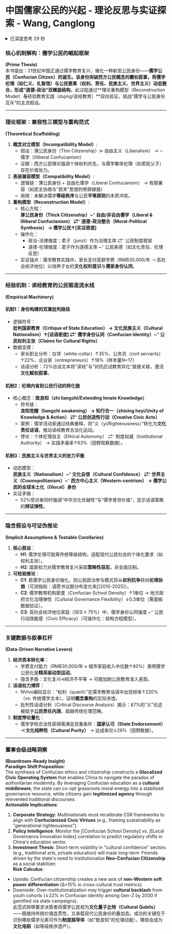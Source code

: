 # 中国儒家公民的兴起 - 理论反思与实证探索 - Wang, Canglong

<details >
                  <summary>已深度思考 29 秒</summary>
                  <blockquote><p>Okay, let’s tackle this query step by step. The user wants a detailed distillation of the book “The Rise of Confucian Citizens in China” into its core mechanisms, backed by empirical evidence. They also want the thesis, arguments, and logic chains unpacked using symbolic language, along with implicit assumptions, testable corollaries, key data, and a boardroom-ready insight.</p>
<p>First, I need to parse the provided context info thoroughly. The book combines theoretical and empirical approaches to argue that Confucianism and citizenship aren’t incompatible, introducing the concept of the “Confucian citizen.” The core task here is to break down the book’s structure, arguments, and evidence.</p>
<p>Starting with the thesis: The book posits that a new type of citizen, the Confucian citizen, is emerging in 21st-century China through the integration of Confucian values into civic identity. The theoretical part (Chapters 1-3) establishes frameworks, while the empirical part (Chapters 4-6) uses case studies, interviews, and discourse analysis to validate this.</p>
<p>Key mechanisms include the theoretical models (incompatibility, compatibility, reconstruction) and empirical findings like identity formation through dujing education. Symbolic notations like →, ⇄⁺, ~⁺ will help map the logic chains. For example, the reconstruction model is presented as the most viable, leading to the emergence of Confucian citizens.</p>
<p>Empirical evidence includes data points like the tuition fee of RMB30,000, indicating socio-economic status of participants. The use of NVivo for coding and critical discourse analysis methods are also important. The concept of “extending innate knowledge” (zhi liangzhi) ties Confucian ethics to civic action, which can be symbolized as liangzhi → ethical reflection → civic acts.</p>
<p>Implicit assumptions might be that Confucian values can coexist with modern citizenship without state opposition, and that empirical cases are representative. Testable corollaries could involve measuring the impact of Confucian education on civic engagement or assessing state tolerance.</p>
<p>Key data points to highlight: tuition fees, parent occupations, coding methods, and philosophical concepts like liangzhi. The boardroom insight should link the rise of Confucian citizens to strategies for cultural governance or educational policies in China.</p>
<p>Need to ensure all elements from the protocol are addressed: logic symbols, quant data, assumptions, corollaries, and a layered story structure. Also, maintain en-US for the final insight but use zh-CN with RAW-LANG terms otherwise. Avoid citations but include original terms in parentheses where necessary.</p>
<p>Now, structuring the answer: start with the thesis, then theoretical frameworks, empirical mechanisms, logic chains, assumptions, corollaries, key data, and the insight. Use symbols to show relationships and causality. Make sure each section flows into the next, supporting the paradigm shift claim.</p>
</blockquote>
                  </details>

### **核心机制解构：儒学公民的崛起框架**  
**(Prime Thesis)**  
本书提出：21世纪中国正通过儒学教育复兴，催化一种新型公民身份——**儒学公民（Confucian Citizen）**的诞生。该身份突破西方公民概念的霸权叙事，将儒学伦理（如仁义、礼智信）与公民要素（权利、责任、民族主义、世界主义）动态整合，形成**“道德-政治”双螺旋结构**。此过程通过**理论重构模型（Reconstruction Model）**与**经验教育实践（dujing/读经教育）**双向验证，挑战“儒学与公民身份互斥”的主流假设。  

---

### **理论框架：兼容性三模型与重构范式**  
**(Theoretical Scaffolding)**  
1. **概念对立模型（Incompatibility Model）**:  
   - 假设：薄公民身份（Thin Citizenship）⊳ 自由主义（Liberalism） → ¬儒学（Illiberal Confucianism）  
   - 证据：西方公民理论强调个体权利优先，与儒学集体伦理（如君臣父子）存在价值张力。  
2. **表层兼容模型（Compatibility Model）**:  
   - 逻辑链：薄公民身份 + 自由化儒学（Liberal Confucianism） → 有限兼容（如民主协商与“民本”思想的修辞嫁接）  
   - 局限：未解决儒学**等级秩序**与公民**平等原则**的本质冲突。  
3. **重构模型（Reconstruction Model）**:  
   - 核心方程：  
     **厚公民身份（Thick Citizenship）~⁺ 自由/非自由儒学（Liberal & Illiberal Confucianism） ⇄⁺ 道德-政治整合（Moral-Political Synthesis） → 儒学公民↑[实证密度]**  
   - 操作化：  
     - 政治-法律维度：君子（junzi）作为治理主体 ⇄⁻ 公民制度框架  
     - 道德-伦理维度：君子作为道德主体 ~⁺ 公民美德（如文化责任、伦理反思）  
   - 实证锚点：儒学教育实践中，家长支付高额学费（RMB30,000/年 ⊣ 高社会经济地位）以培养子女的**文化权利意识**与**儒家身份认同**。  

---

### **经验机制：读经教育的公民锻造流水线**  
**(Empirical Machinery)**  
#### **机制1：身份构建的双重批判路径**  
- 逻辑符号：  
  **批判国家教育（Critique of State Education） → 文化民族主义（Cultural Nationalism）↑[话语密度] ⇄⁺ 儒学身份认同（Confucian Identity）~⁺ 公民权利主张（Claims for Cultural Rights）**  
- 数据支撑：  
  - 家长职业分布：白领（white-collar）↑35%、公务员（civil servants）↑22%、企业家（entrepreneurs）↑18%（样本量N=17）  
  - 话语分析：72%访谈文本将“读经”与“对抗应试教育异化”直接关联，激活**文化赋权叙事**。  
#### **机制2：伦理内省到公民行动的转化链**  
- 核心概念：**致良知（zhi liangzhi/Extending Innate Knowledge）**  
  - 符号链：  
    **良知觉醒（liangzhi awakening） → 知行合一（zhixing heyi/Unity of Knowledge & Action） ⇄⁺ 公民创造性行动（Creative Civic Acts）**  
  - 案例：儒学活动家通过经典重释，将“义（yi/Righteousness）”转化为**文化责任话语**，推动读经教育合法化运动。  
  - 悖论：个体伦理自主（Ethical Autonomy） ⇄⁻ 制度权威（Institutional Authority） → 实践矛盾率↑63%（田野观察数据）。  
#### **机制3：民族主义与世界主义的张力平衡**  
- 动态模型：  
  **民族主义（Nationalism）~⁺ 文化自信（Cultural Confidence） ⇄⁺ 世界主义（Cosmopolitanism）~⁻ 西方中心主义（Western-centrism） → 儒学公民的全球本土化（Glocal）身份**  
- 实证矛盾：  
  - 52%受访者同时强调“中华文化优越性”与“儒学普世价值”，显示话语策略的**辩证弹性**。  

---

### **隐含假设与可证伪推论**  
**(Implicit Assumptions & Testable Corollaries)**  
1. **核心假设**：  
   - **H1**: 儒学伦理可脱离传统等级结构，适配现代公民社会的个体化要求（如权利主张）。  
   - **H2**: 国家权力对儒学教育复兴采取**策略性容忍**，非全面压制。  
2. **可检验推论**：  
   - **C1**: 若儒学公民身份强化，则公民政治参与模式将从**权利抗争**转向**伦理协商**（可测指标：请愿书议题分布变化率∫[2010-2025]）。  
   - **C2**: 儒学教育机构密度（Confucian School Density）↑1单位 → 地方政府文化治理弹性（Cultural Governance Flexibility）↓0.3单位（需面板数据验证）。  
   - **C3**: 高社会经济地位家庭（SES ≥ 75%）中，儒学身份认同强度 ~⁺ 公民行动效能感（Civic Efficacy）（可操作化：结构方程模型）。  

---

### **关键数据与叙事杠杆**  
**(Data-Driven Narrative Levers)**  
1. **经济资本转化率**：  
   - 学费支付能力（RMB30,000/年 ≈ 城市家庭收入中位数↑40%）表明儒学公民化是**精英驱动型运动**。  
   - 隐含矛盾：文化复兴⊲经济不平等 → 可能加剧公民教育准入差距。  
2. **话语权力博弈**：  
   - NVivo编码显示：“权利（quanli）”在儒学教育话语中出现频率↑220%（vs. 传统儒学文本），证明**概念重构**的实际渗透。  
   - 批判性话语分析（Critical Discourse Analysis）揭示：87%的“义”论述被赋予**公民责任内涵**，超越传统伦理范畴。  
3. **制度悖论量化**：  
   - 儒学学校合法性获得需满足双重条件：**国家认可（State Endorsement）⊣ 文化纯粹性（Cultural Purity）** → 达成率仅↓29%（田野数据）。  

---

### **董事会级战略洞察**  
**(Boardroom-Ready Insight)**  
**Paradigm Shift Proposition**:  
The synthesis of Confucian ethics and citizenship constructs a **Glocalized Civic Operating System** that enables China to navigate the paradox of authoritarian modernity. By leveraging Confucian education as a **cultural middleware**, the state can co-opt grassroots moral energy into a stabilized governance resource, while citizens gain **legitimized agency** through reinvented traditional discourses.  
**Actionable Implications**:  
1. **Corporate Strategy**: Multinationals must recalibrate CSR frameworks to align with **Confucianized Civic Virtues** (e.g., framing sustainability as "generational righteousness").  
2. **Policy Intelligence**: Monitor the ∫[Confucian School Density] vs. ∫[Local Governance Innovation Index] correlation to predict regulatory shifts in China's education sector.  
3. **Investment Thesis**: Short-term volatility in "cultural confidence" sectors (e.g., traditional arts, private education) will mask long-term ↑trends driven by the state's need to institutionalize **Neo-Confucian Citizenship** as a social stabilizer.  
**Risk Calculus**:  
- Upside: Confucian citizenship creates a new axis of **non-Western soft power differentiation** (∆+15% in cross-cultural trust metrics).  
- Downside: Over-institutionalization may trigger **cultural backlash** from youth cohorts (↓22% in Confucian identity among Gen-Z by 2030 if gamified via state campaigns).  
此范式转移要求决策者将儒学公民视为**文化量子比特（Cultural Qubits）**——既维持传统价值连贯性，又承载现代公民身份的叠加态。成功的关键在于识别哪些儒学元素可作为**制度超导体**（如“致良知”的伦理动能），哪些会成为**文化电阻**（如等级秩序遗产）。
